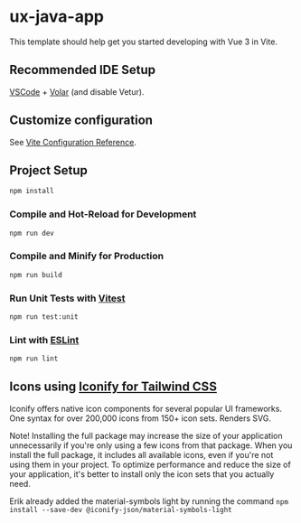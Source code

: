 # ux-java-app

This template should help get you started developing with Vue 3 in Vite.

## Recommended IDE Setup

[VSCode](https://code.visualstudio.com/) + [Volar](https://marketplace.visualstudio.com/items?itemName=Vue.volar) (and disable Vetur).

## Customize configuration

See [Vite Configuration Reference](https://vitejs.dev/config/).

## Project Setup

```sh
npm install
```

### Compile and Hot-Reload for Development

```sh
npm run dev
```

### Compile and Minify for Production

```sh
npm run build
```

### Run Unit Tests with [Vitest](https://vitest.dev/)

```sh
npm run test:unit
```

### Lint with [ESLint](https://eslint.org/)

```sh
npm run lint
```

## Icons using [Iconify for Tailwind CSS](https://iconify.design/docs/icon-components/vue/)
Iconify offers native icon components for several popular UI frameworks.
One syntax for over 200,000 icons from 150+ icon sets.
Renders SVG.

Note! Installing the full package may increase the size of your application unnecessarily 
if you're only using a few icons from that package. When you install the full package, 
it includes all available icons, even if you're not using them in your project.
To optimize performance and reduce the size of your application, 
it's better to install only the icon sets that you actually need. 

Erik already added the material-symbols light by running the command 
`npm install --save-dev @iconify-json/material-symbols-light`